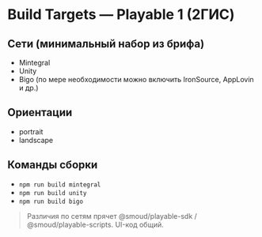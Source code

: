 # Build Targets — Playable 1 (2ГИС)

## Сети (минимальный набор из брифа)
- Mintegral
- Unity
- Bigo
(по мере необходимости можно включить IronSource, AppLovin и др.) 

## Ориентации
- portrait
- landscape

## Команды сборки
- `npm run build mintegral`
- `npm run build unity`
- `npm run build bigo`

> Различия по сетям прячет @smoud/playable-sdk / @smoud/playable-scripts. UI-код общий.
